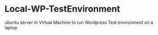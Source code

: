 # Local-WP-TestEnvironment
ubuntu server in Virtual Machine to run Wordpress Test environment on a laptop
